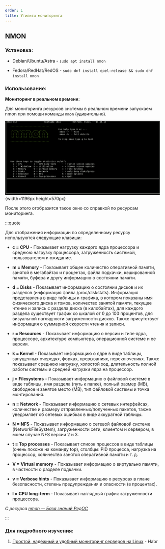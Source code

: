 ```yaml
---
order: 1
title: Утилиты мониторинга
---
```


## NMON

### Установка:

-  Debian/Ubuntu/Astra - `sudo apt install nmon`

-  Fedora/RedHat/RedOS - `sudo dnf install epel-release && sudo dnf install nmon`

### Использование:

**Мониторинг в реальном времени:**

Для мониторинга ресурсов системы в реальном времени запускаем nmon при помощи команды `nmon` ~~(удивительно)~~.

![](./utility-monitoringa.png){width=1196px height=570px}

После этого отобразится такое окно со справкой по ресурсам мониторинга.

:::quote 

Для отображения информации по определенному ресурсу используются следующие клавиши:

-  **c = CPU** - Показывает нагрузку каждого ядра процессора и среднюю нагрузку процессора, загруженность системой, пользователем и ожидание.

-  **m = Memory** - Показывает общее количество оперативной памяти, занятой в мегабайтах и процентах, файла подкачки, кэшированной памяти, буфера и другу информацию о состоянии памяти.

-  **d = Disks** - Показывает информацию о состоянии дисков и их разделов (информация файла /proc/diskstats). Информация представлена в виде таблицы и графика, в котором показаны имя физического диска и томов, количество занятой памяти, текущее чтение и запись с раздела диска (в килобайтах), для каждого раздела существует график со шкалой от 0 до 100 процентов, для визуальной наглядности загруженности дисков. Также присутствует информация о суммарной скорости чтения и записи.

-  **r = Resources** - Показывает информацию о версии и типе ядра, процессоре, архитектуре компьютера, операционной системе и ее версии.

-  **k = Kernel** - Показывает информацию о ядре в виде таблицы, запущенных очередях, форках, прерываниях, переключениях. Также показывает среднюю нагрузку, холостой ход, длительность полной работы системы и средней нагрузки ядра на процессор.

-  **j = Filesystems** - Показывает информацию о файловой системе в виде таблицы, имя раздела (путь к папке), полный размер (MB), свободное и занятое место (MB), тип файловой системы и точка монтирования.

-  **n = Network** - Показывает информацию о сетевых интерфейсах, количестве и размеру отправленных/полученных пакетов, также уведомляет об сетевых ошибках в виде аккуратной таблицы.

-  **N = NFS** - Показывает информацию о сетевой файловой системе (NetworkFileSystem), загруженности сети, клиентом и сервером, в моем случае NFS версии 2 и 3.

-  **t = Top processes** - Показывает список процессов в виде таблицы (очень похоже на команду top), столбцы: PID процесса, нагрузка на процессор, количество занятой оперативной памяти и т. д.

-  **V = Virtual memory** - Показывает информацию о виртуально памяти, в частности о разделе подкачки.

-  **v = Verbose hints** - Показывает информацию о ресурсах в плане безопасности, степень предупреждения и опасности (в процентах).

-  **l = CPU long-term** - Показывает наглядный график загруженности процессора.

*С ресурса* [*nmon -- База знаний РедОС*](https://redos.red-soft.ru/base/redos-7_3/7_3-administation/7_3-processes/7_3-monitoring-proc/7_3-dynamic-monitoring-proc/7_3-nmon/)

:::

### Для подробного изучения:

1. [Простой, надёжный и удобный мониторинг серверов на Linux](https://habr.com/ru/companies/ruvds/articles/324194/) - Habr